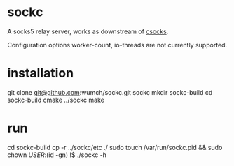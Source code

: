 # sockc

A socks5 relay server, works as downstream of [csocks](https://github.com/wumch/csocks).

Configuration options worker-count, io-threads are not currently supported.

# installation
git clone git@github.com:wumch/sockc.git sockc
mkdir sockc-build
cd sockc-build
cmake ../sockc
make

# run
cd sockc-build
cp -r ../sockc/etc ./
sudo touch /var/run/sockc.pid && sudo chown ${USER}:$(id -gn) !$
./sockc -h
